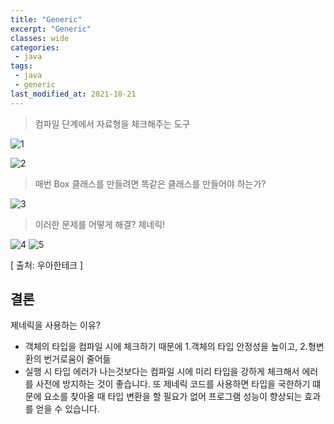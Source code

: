 ```yaml
---
title: "Generic"
excerpt: "Generic"
classes: wide
categories:
 - java
tags:
 - java
 - generic
last_modified_at: 2021-10-21
---
```


> 컴파일 단계에서 자료형을 체크해주는 도구

![1](https://user-images.githubusercontent.com/26619776/138473458-4f336a29-b56b-4789-9e2a-be7210d4d0c1.png)

![2](https://user-images.githubusercontent.com/26619776/138473513-ea80d187-086e-45be-b989-a91286315659.png)

> 매번 Box 클래스를 만들려면 똑같은 클래스를 만들어야 하는가?

![3](https://user-images.githubusercontent.com/26619776/138473631-585f80af-45bf-43e1-a1ab-60e37d676b5d.png)

> 이러한 문제를 어떻게 해결? 제네릭!

![4](https://user-images.githubusercontent.com/26619776/138473712-449cc69c-b897-43a2-a6ee-6a444125c123.png)
![5](https://user-images.githubusercontent.com/26619776/138473774-8e0879c2-9dab-487a-a05a-bdef6db73cc6.png)

[ 출처: 우아한테크 ]

## 결론

제네릭을 사용하는 이유?

- 객체의 타입을 컴파일 시에 체크하기 때문에 1.객체의 타입 안정성을 높이고, 2.형변환의 번거로움이 줄어듦
- 실행 시 타입 에러가 나는것보다는 컴파일 시에 미리 타입을 강하게 체크해서 에러를 사전에 방지하는 것이 좋습니다. 
또 제네릭 코드를 사용하면 타입을 국한하기 떄문에 요소를 찾아올 때 타입 변환을 할 필요가 없어 프로그램 성능이 향상되는 효과를 얻을 수 있습니다.
